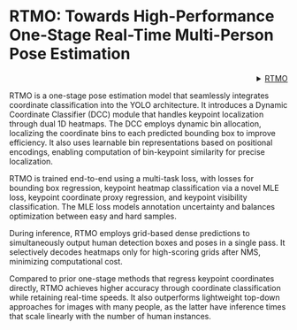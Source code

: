 # RTMO: Towards High-Performance One-Stage Real-Time Multi-Person Pose Estimation

<!-- [ALGORITHM] -->

<details>
<summary align="right"><a href="https://arxiv.org/abs/2312.07526">RTMO</a></summary>

```bibtex
@misc{lu2023rtmo,
      title={{RTMO}: Towards High-Performance One-Stage Real-Time Multi-Person Pose Estimation},
      author={Peng Lu and Tao Jiang and Yining Li and Xiangtai Li and Kai Chen and Wenming Yang},
      year={2023},
      eprint={2312.07526},
      archivePrefix={arXiv},
      primaryClass={cs.CV}
}
```

</details>

RTMO is a one-stage pose estimation model that seamlessly integrates coordinate classification into the YOLO architecture. It introduces a Dynamic Coordinate Classifier (DCC) module that handles keypoint localization through dual 1D heatmaps. The DCC employs dynamic bin allocation, localizing the coordinate bins to each predicted bounding box to improve efficiency. It also uses learnable bin representations based on positional encodings, enabling computation of bin-keypoint similarity for precise localization.

RTMO is trained end-to-end using a multi-task loss, with losses for bounding box regression, keypoint heatmap classification via a novel MLE loss, keypoint coordinate proxy regression, and keypoint visibility classification. The MLE loss models annotation uncertainty and balances optimization between easy and hard samples.

During inference, RTMO employs grid-based dense predictions to simultaneously output human detection boxes and poses in a single pass. It selectively decodes heatmaps only for high-scoring grids after NMS, minimizing computational cost.

Compared to prior one-stage methods that regress keypoint coordinates directly, RTMO achieves higher accuracy through coordinate classification while retaining real-time speeds. It also outperforms lightweight top-down approaches for images with many people, as the latter have inference times that scale linearly with the number of human instances.
